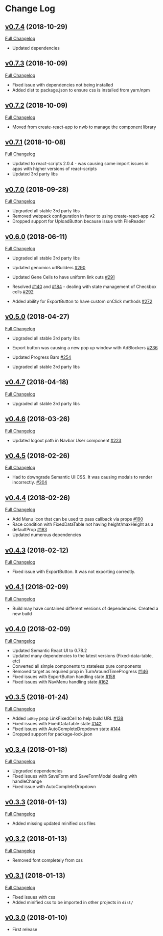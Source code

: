 # Change Log

## [v0.7.4](https://github.com/chopdgd/react-genomix/tree/v0.7.4) (2018-10-29)
[Full Changelog](https://github.com/chopdgd/react-genomix/compare/v0.7.3...v0.7.4)

- Updated dependencies

## [v0.7.3](https://github.com/chopdgd/react-genomix/tree/v0.7.3) (2018-10-09)
[Full Changelog](https://github.com/chopdgd/react-genomix/compare/v0.7.2...v0.7.3)

- Fixed issue with dependencies not being installed
- Added dist to package.json to ensure css is installed from yarn/npm

## [v0.7.2](https://github.com/chopdgd/react-genomix/tree/v0.7.2) (2018-10-09)
[Full Changelog](https://github.com/chopdgd/react-genomix/compare/v0.7.1...v0.7.2)

- Moved from create-react-app to nwb to manage the component library

## [v0.7.1](https://github.com/chopdgd/react-genomix/tree/v0.7.1) (2018-10-08)
[Full Changelog](https://github.com/chopdgd/react-genomix/compare/v0.7.0...v0.7.1)

- Updated to react-scripts 2.0.4 - was causing some import issues in apps with higher versions of react-scripts
- Updated 3rd party libs

## [v0.7.0](https://github.com/chopdgd/react-genomix/tree/v0.7.0) (2018-09-28)
[Full Changelog](https://github.com/chopdgd/react-genomix/compare/v0.6.0...v0.7.0)

- Upgraded all stable 3rd party libs
- Removed webpack configuration in favor to using create-react-app v2
- Dropped support for UploadButton because issue with FileReader

## [v0.6.0](https://github.com/chopdgd/react-genomix/tree/v0.6.0) (2018-06-11)
[Full Changelog](https://github.com/chopdgd/react-genomix/compare/v0.5.0...v0.6.0)

- Upgraded all stable 3rd party libs

- Updated genomics urlBuilders [#290](https://github.com/chopdgd/react-genomix/pull/290)
- Updated Gene Cells to have uniform link outs [#291](https://github.com/chopdgd/react-genomix/pull/291)
- Resolved [#140](https://github.com/chopdgd/react-genomix/issues/140) and [#184](https://github.com/chopdgd/react-genomix/issues/184) - dealing with state management of Checkbox cells [#292](https://github.com/chopdgd/react-genomix/pull/292)
- Added ability for ExportButton to have custom onClick methods [#272](https://github.com/chopdgd/react-genomix/pull/272)

## [v0.5.0](https://github.com/chopdgd/react-genomix/tree/v0.5.0) (2018-04-27)
[Full Changelog](https://github.com/chopdgd/react-genomix/compare/v0.4.7...v0.5.0)

- Upgraded all stable 3rd party libs
- Export button was causing a new pop up window with AdBlockers [#236](https://github.com/chopdgd/react-genomix/issues/236)
- Updated Progress Bars [#254](https://github.com/chopdgd/react-genomix/issues/254)

- Upgraded all stable 3rd party libs

## [v0.4.7](https://github.com/chopdgd/react-genomix/tree/v0.4.7) (2018-04-18)
[Full Changelog](https://github.com/chopdgd/react-genomix/compare/v0.4.6...v0.4.7)

- Upgraded all stable 3rd party libs

## [v0.4.6](https://github.com/chopdgd/react-genomix/tree/v0.4.6) (2018-03-26)
[Full Changelog](https://github.com/chopdgd/react-genomix/compare/v0.4.5...v0.4.6)

- Updated logout path in Navbar User component [#223](https://github.com/chopdgd/react-genomix/issues/223)

## [v0.4.5](https://github.com/chopdgd/react-genomix/tree/v0.4.5) (2018-02-26)
[Full Changelog](https://github.com/chopdgd/react-genomix/compare/v0.4.4...v0.4.5)

- Had to downgrade Semantic UI CSS.  It was causing modals to render incorrectly. [#204](https://github.com/chopdgd/react-genomix/issues/204)


## [v0.4.4](https://github.com/chopdgd/react-genomix/tree/v0.4.4) (2018-02-26)
[Full Changelog](https://github.com/chopdgd/react-genomix/compare/v0.4.3...v0.4.4)

- Add Menu Icon that can be used to pass callback via props [#190](https://github.com/chopdgd/react-genomix/issues/190)
- Race condition with FixedDataTable not having height/maxHeight as a defaultProp [#183](https://github.com/chopdgd/react-genomix/issues/183)
- Updated numerous dependencies

## [v0.4.3](https://github.com/chopdgd/react-genomix/tree/v0.4.3) (2018-02-12)
[Full Changelog](https://github.com/chopdgd/react-genomix/compare/v0.4.1...v0.4.3)

- Fixed issue with ExportButton.  It was not exporting correctly.

## [v0.4.1](https://github.com/chopdgd/react-genomix/tree/v0.4.1) (2018-02-09)
[Full Changelog](https://github.com/chopdgd/react-genomix/compare/v0.4.0...v0.4.1)

- Build may have contained different versions of dependencies. Created a new build

## [v0.4.0](https://github.com/chopdgd/react-genomix/tree/v0.4.0) (2018-02-09)
[Full Changelog](https://github.com/chopdgd/react-genomix/compare/v0.3.5...v0.4.0)

- Updated Semantic React UI to 0.78.2
- Updated many dependencies to the latest versions (Fixed-data-table, etc)
- Converted all simple components to stateless pure components
- Removed target as required prop in TurnAroundTimeProgress [#146](https://github.com/chopdgd/react-genomix/issues/146)
- Fixed issues with ExportButton handling state [#158](https://github.com/chopdgd/react-genomix/issues/158)
- Fixed issues with NavMenu handling state [#162](https://github.com/chopdgd/react-genomix/issues/162)

## [v0.3.5](https://github.com/chopdgd/react-genomix/tree/v0.3.5) (2018-01-24)
[Full Changelog](https://github.com/chopdgd/react-genomix/compare/v0.3.4...v0.3.5)

- Added `idKey` prop LinkFixedCell to help build URL [#138](https://github.com/chopdgd/react-genomix/issues/138)
- Fixed issues with FixedDataTable state [#142](https://github.com/chopdgd/react-genomix/issues/142)
- Fixed issues with AutoCompleteDropdown state [#144](https://github.com/chopdgd/react-genomix/issues/144)
- Dropped support for package-lock.json

## [v0.3.4](https://github.com/chopdgd/react-genomix/tree/v0.3.4) (2018-01-18)
[Full Changelog](https://github.com/chopdgd/react-genomix/compare/v0.3.3...v0.3.4)

- Upgraded dependencies
- Fixed issues with SaveForm and SaveFormModal dealing with handleChange
- Fixed issue with AutoCompleteDropdown

## [v0.3.3](https://github.com/chopdgd/react-genomix/tree/v0.3.3) (2018-01-13)
[Full Changelog](https://github.com/chopdgd/react-genomix/compare/v0.3.2...v0.3.3)

- Added missing updated minified css files

## [v0.3.2](https://github.com/chopdgd/react-genomix/tree/v0.3.2) (2018-01-13)
[Full Changelog](https://github.com/chopdgd/react-genomix/compare/v0.3.1...v0.3.2)

- Removed font completely from css

## [v0.3.1](https://github.com/chopdgd/react-genomix/tree/v0.3.1) (2018-01-13)
[Full Changelog](https://github.com/chopdgd/react-genomix/compare/v0.3.0...v0.3.1)

- Fixed issues with css
- Added minified css to be imported in other projects in `dist/`

## [v0.3.0](https://github.com/chopdgd/react-genomix/tree/v0.3.0) (2018-01-10)
- First release
